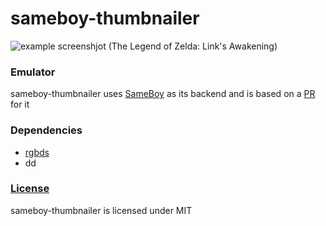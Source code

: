 # sameboy-thumbnailer

![example screenshjot](https://i.imgur.com/zqU3GvQ.png)
(The Legend of Zelda: Link's Awakening)

### Emulator
sameboy-thumbnailer uses [SameBoy](https://github.com/LIJI32/SameBoy) as its backend and is based on a [PR](https://github.com/LIJI32/SameBoy/pull/320) for it

### Dependencies
- [rgbds](https://github.com/gbdev/rgbds)
- dd

### [License](LICENSE)

sameboy-thumbnailer is licensed under MIT